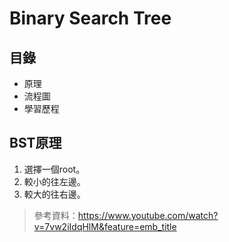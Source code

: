 # Binary Search Tree
## 目錄
* 原理
* 流程圖
* 學習歷程
## BST原理
1. 選擇一個root。
2. 較小的往左邊。
3. 較大的往右邊。
> 參考資料：https://www.youtube.com/watch?v=7vw2iIdqHlM&feature=emb_title

